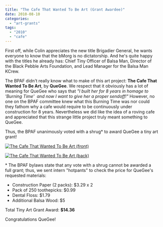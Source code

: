 ```yaml
---
title: "The Cafe That Wanted To Be Art (Grant Awardee)"
date: 2010-08-10
categories: 
  - "art-grants"
tags: 
  - "2010"
  - "cafe"
---
```


First off, while Colin appreciates the new title Brigadier General, he wants everyone to know that the bMorg is no dictatorship. And he's quite happy with the titles he already has: Chief Tiny Officer of Balsa Man, Director of the Black Pebble Arts Foundation, and Lead Manager for the Balsa Man KCrew.

The BPAF didn't really know what to make of this art project: **The Cafe That Wanted To Be Art**, by **QueGee**. We respect that it obviously has a lot of meaning for QueGee who says that _"I built her for 8 years in homage to 'Burning Time'  and now I want to give her a proper sendoff!"_ However, no one on the BPAF committee knew what this Burning Time was nor could they fathom why a cafe would require to be continuously under construction for 8 years. Nevertheless we did like the idea of a roving cafe and appreciated that this strange little project truly meant something to QueGee.

Thus, the BPAF unanimously voted with a shrug\* to award QueGee a tiny art grant!

[![The Cafe That Wanted To Be Art (front)](/images/the_cafe_that_wanted_to_be_art-front.jpg "The Cafe That Wanted To Be Art (front)")](https://balsaman.org/wp-content/uploads/2010/08/the_cafe_that_wanted_to_be_art-front.jpg "The Cafe That Wanted To Be Art (front)")

[![The Cafe That Wanted To Be Art (back)](/images/the_cafe_that_wanted_to_be_art-back.jpg "The Cafe That Wanted To Be Art (back)")](https://balsaman.org/wp-content/uploads/2010/08/the_cafe_that_wanted_to_be_art-back.jpg "The Cafe That Wanted To Be Art (back)")

\* The BPAF bylaws state that any vote with a shrug cannot be awarded a full grant; thus, we sent intern "hotpants" to check the price for QueGee's requested materials:

- Construction Paper (2 packs): $3.29 x 2
- Pack of 250 toothepicks: $0.99
- Dental Floss: $1.79
- Additional Balsa Wood: $5

Total Tiny Art Grant Award: **$14.36**

Congratulations QueGee!
